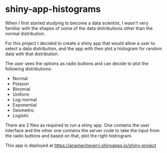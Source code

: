 # shiny-app-histograms

When I first started studying to become a data scientist, I wasn't very familiar with the shapes of some of the data distributions other than the normal distribution.

For this project I decided to create a shiny app that would allow a user to select a data distribution, 
and the app with then plot a histogram for random data with that distribution. 

The user sees the options as radio buttons and can decide to plot the following distributions:
- Normal
- Poisson
- Binomial
- Uniform
- Log-normal
- Exponential
- Geometric
- Logistic


There are 2 files as required to run a shiny app. One contains the user interface and the other one contains the
server code to take the input from the radio buttons and based on that, plot the right histrogram.

This app is deployed at https://anamecheverri.shinyapps.io/shiny-project
